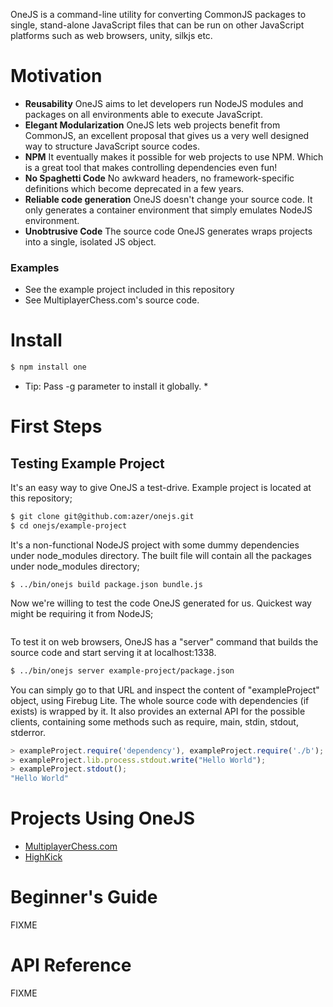OneJS is a command-line utility for converting CommonJS packages to single, stand-alone JavaScript
files that can be run on other JavaScript platforms such as web browsers, unity, silkjs etc.

# Motivation
* **Reusability** OneJS aims to let developers run NodeJS modules and packages on all environments able to execute JavaScript.
* **Elegant Modularization** OneJS lets web projects benefit from CommonJS, an excellent proposal that gives us a very well designed way to structure JavaScript source codes.
* **NPM** It eventually makes it possible for web projects to use NPM. Which is a great tool that makes controlling dependencies even fun!
* **No Spaghetti Code** No awkward headers, no framework-specific definitions which become deprecated in a few years.
* **Reliable code generation** OneJS doesn't change your source code. It only generates a container environment that simply emulates NodeJS environment.
* **Unobtrusive Code** The source code OneJS generates wraps projects into a single, isolated JS object.

### Examples
* See the example project included in this repository
* See MultiplayerChess.com's source code. 

# Install
```bash
$ npm install one
```

* Tip: Pass -g parameter to install it globally. *

# First Steps

## Testing Example Project
It's an easy way to give OneJS a test-drive. Example project is located at this repository;

```bash
$ git clone git@github.com:azer/onejs.git
$ cd onejs/example-project
```

It's a non-functional NodeJS project with some dummy dependencies under node_modules directory. The built file will contain all the packages under node_modules directory;

```
$ ../bin/onejs build package.json bundle.js
```

Now we're willing to test the code OneJS generated for us. Quickest way might be requiring it from NodeJS;
```
```

To test it on web browsers, OneJS has a "server" command that builds the source code and start serving it at localhost:1338.

```bash
$ ../bin/onejs server example-project/package.json
```

You can simply go to that URL and inspect the content of "exampleProject" object, using Firebug Lite. The whole source code with 
dependencies (if exists) is wrapped by it. It also provides an external API for the possible clients, containing some methods 
such as require, main, stdin, stdout, stderror. 

```javascript
> exampleProject.require('dependency'), exampleProject.require('./b');
> exampleProject.lib.process.stdout.write("Hello World");
> exampleProject.stdout();
"Hello World"
```

# Projects Using OneJS

* [MultiplayerChess.com](http://github.com/azer/multiplayerchess.com)
* [HighKick](http://github.com/azer/highkick)

# Beginner's Guide
FIXME

# API Reference
FIXME
